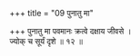 +++
title = "09 पुनातु मा"

+++
पुनातु मा पवमानः क्रत्वे दक्षाय जीवसे ।  
ज्योक् च सूर्यं दृशे ॥ १२ ॥